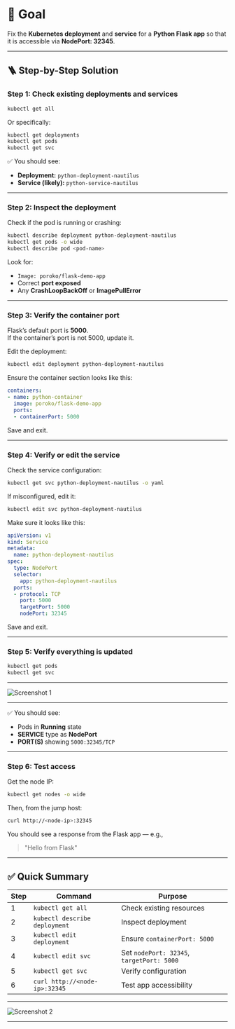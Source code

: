 # 🧭 Goal  

Fix the **Kubernetes deployment** and **service** for a **Python Flask app** so that it is accessible via **NodePort: 32345**.

---

## 🪜 Step-by-Step Solution

### **Step 1: Check existing deployments and services**

```bash
kubectl get all
```

Or specifically:

```bash
kubectl get deployments
kubectl get pods
kubectl get svc
```

✅ You should see:

- **Deployment:** `python-deployment-nautilus`  
- **Service (likely):** `python-service-nautilus`

---

### **Step 2: Inspect the deployment**

Check if the pod is running or crashing:

```bash
kubectl describe deployment python-deployment-nautilus
kubectl get pods -o wide
kubectl describe pod <pod-name>
```

Look for:

- `Image: poroko/flask-demo-app`
- Correct **port exposed**
- Any **CrashLoopBackOff** or **ImagePullError**

---

### **Step 3: Verify the container port**

Flask’s default port is **5000**.  
If the container’s port is not 5000, update it.

Edit the deployment:

```bash
kubectl edit deployment python-deployment-nautilus
```

Ensure the container section looks like this:

```yaml
containers:
- name: python-container
  image: poroko/flask-demo-app
  ports:
  - containerPort: 5000
```

Save and exit.

---

### **Step 4: Verify or edit the service**

Check the service configuration:

```bash
kubectl get svc python-deployment-nautilus -o yaml
```

If misconfigured, edit it:

```bash
kubectl edit svc python-deployment-nautilus
```

Make sure it looks like this:

```yaml
apiVersion: v1
kind: Service
metadata:
  name: python-deployment-nautilus
spec:
  type: NodePort
  selector:
    app: python-deployment-nautilus
  ports:
  - protocol: TCP
    port: 5000
    targetPort: 5000
    nodePort: 32345
```

Save and exit.

---

### **Step 5: Verify everything is updated**

```bash
kubectl get pods
kubectl get svc
```

---

![Screenshot 1](assets/whatsapp_2025-10-08_220124.jpeg)

---

✅ You should see:

- Pods in **Running** state  
- **SERVICE** type as **NodePort**  
- **PORT(S)** showing `5000:32345/TCP`

---

### **Step 6: Test access**

Get the node IP:

```bash
kubectl get nodes -o wide
```

Then, from the jump host:

```bash
curl http://<node-ip>:32345
```

You should see a response from the Flask app — e.g.,  
> "Hello from Flask"

---

## ✅ Quick Summary

| Step | Command | Purpose |
|------|----------|----------|
| 1 | `kubectl get all` | Check existing resources |
| 2 | `kubectl describe deployment` | Inspect deployment |
| 3 | `kubectl edit deployment` | Ensure `containerPort: 5000` |
| 4 | `kubectl edit svc` | Set `nodePort: 32345`, `targetPort: 5000` |
| 5 | `kubectl get svc` | Verify configuration |
| 6 | `curl http://<node-ip>:32345` | Test app accessibility |

---

![Screenshot 2](assets/whatsapp_2025-10-08_220124_1.jpeg)

---

